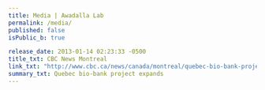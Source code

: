 ```yaml
---
title: Media | Awadalla Lab
permalink: /media/
published: false
isPublic_b: true

release_date: 2013-01-14 02:23:33 -0500
title_txt: CBC News Montreal
link_txt: "http://www.cbc.ca/news/canada/montreal/quebec-bio-bank-project-expands-1.1336302"
summary_txt: Quebec bio-bank project expands
---
```

